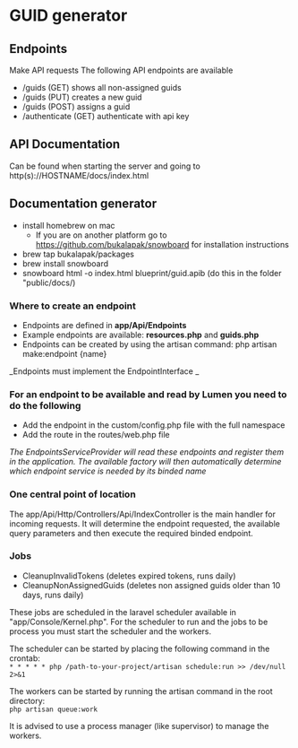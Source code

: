 # GUID generator

## Endpoints
Make API requests
The following API endpoints are available
- /guids (GET) shows all non-assigned guids 
- /guids (PUT) creates a new guid 
- /guids (POST) assigns a guid 
- /authenticate (GET) authenticate with api key

## API Documentation
Can be found when starting the server and going to http(s)://HOSTNAME/docs/index.html

## Documentation generator
- install homebrew on mac
    - If you are on another platform go to https://github.com/bukalapak/snowboard for installation instructions
- brew tap bukalapak/packages
- brew install snowboard
- snowboard html -o index.html blueprint/guid.apib (do this in the folder "public/docs/)

### Where to create an endpoint
- Endpoints are defined in **app/Api/Endpoints**
- Example endpoints are available: **resources.php** and **guids.php**
- Endpoints can be created by using the artisan command: php artisan make:endpoint {name}

_Endpoints must implement the EndpointInterface _

### For an endpoint to be available and read by Lumen you need to do the following
- Add the endpoint in the custom/config.php file with the full namespace
- Add the route in the routes/web.php file
 
_The EndpointsServiceProvider will read these endpoints and register them in the application. 
The available factory will then automatically determine which endpoint service is needed by its binded name_

### One central point of location
The app/Api/Http/Controllers/Api/IndexController is the main handler for incoming requests.
It will determine the endpoint requested, the available query parameters and then execute the required binded endpoint.

### Jobs
- CleanupInvalidTokens (deletes expired tokens, runs daily)
- CleanupNonAssignedGuids (deletes non assigned guids older than 10 days, runs daily)

These jobs are scheduled in the laravel scheduler available in "app/Console/Kernel.php".
For the scheduler to run and the jobs to be process you must start the scheduler and the workers.

The scheduler can be started by placing the following command in the crontab:</br >
`* * * * * php /path-to-your-project/artisan schedule:run >> /dev/null 2>&1`

The workers can be started by running the artisan command in the root directory:<br />
`php artisan queue:work`

It is advised to use a process manager (like supervisor) to manage the workers.
